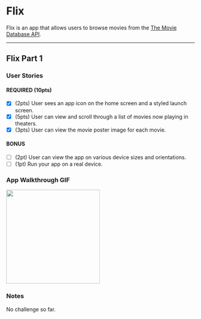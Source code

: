 # Flix

Flix is an app that allows users to browse movies from the [The Movie Database API](http://docs.themoviedb.apiary.io/#).

---

## Flix Part 1

### User Stories

#### REQUIRED (10pts)
+ [x] (2pts) User sees an app icon on the home screen and a styled launch screen.
+ [x] (5pts) User can view and scroll through a list of movies now playing in theaters.
+ [x] (3pts) User can view the movie poster image for each movie.

#### BONUS
- [ ] (2pt) User can view the app on various device sizes and orientations.
- [ ] (1pt) Run your app on a real device.

### App Walkthrough GIF
<img src=“https://i.imgur.com/fDPRB0Y.gif” width=250><br>

### Notes
No challenge so far.

